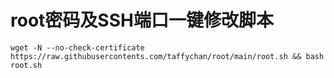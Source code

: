 # root密码及SSH端口一键修改脚本

```shell
wget -N --no-check-certificate https://raw.githubusercontents.com/taffychan/root/main/root.sh && bash root.sh
```
